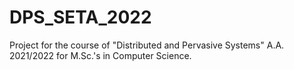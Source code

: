 # DPS_SETA_2022
Project for the course of "Distributed and Pervasive Systems" A.A. 2021/2022 for M.Sc.'s in Computer Science.
